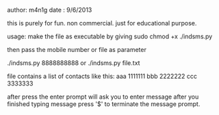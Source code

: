 author: m4n1g
date : 9/6/2013

this is purely for fun. non commercial. just for educational purpose.

usage:
make the file as executable by giving
sudo chmod +x ./indsms.py

then pass the mobile number or file as parameter

./indsms.py 8888888888
or
./indsms.py file.txt

file contains a list of contacts like this:
aaa 1111111
bbb 2222222
ccc 3333333

after press the enter prompt will ask you to enter message
after you finished typing message press '$'
to terminate the message prompt.

